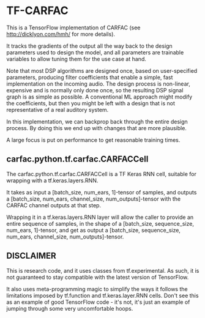 # TF-CARFAC

This is a TensorFlow implementation of CARFAC (see http://dicklyon.com/hmh/ for
more details).

It tracks the gradients of the output all the way back to the design parameters
used to design the model, and all parameters are trainable variables to allow
tuning them for the use case at hand.

Note that most DSP algorithms are designed once, based on user-specified
parameters, producing filter coefficients that enable a simple, fast
implementation on the incoming audio. The design process is non-linear,
expensive and is normally only done once, so the resulting DSP signal graph is
as simple as possible. A conventional ML approach might modify the coefficients,
but then you might be left with a design that is not representative of a real
auditory system.

In this implementation, we can backprop back through the entire design process.
By doing this we end up with changes that are more plausible.

A large focus is put on performance to get reasonable training times.

## carfac.python.tf.carfac.CARFACCell

The carfac.python.tf.carfac.CARFACCell is a TF Keras RNN cell, suitable for
wrapping with a tf.keras.layers.RNN.

It takes as input a \[batch_size, num_ears, 1\]-tensor of samples, and outputs a
\[batch_size, num_ears, channel_size, num_outputs\]-tensor with the CARFAC
channel outputs at that step.

Wrapping it in a tf.keras.layers.RNN layer will allow the caller to provide an
entire sequence of samples, in the shape of a
\[batch_size, sequence_size, num_ears, 1\]-tensor, and get as output a
\[batch_size, sequence_size, num_ears, channel_size, num_outputs\]-tensor.

## DISCLAIMER

This is research code, and it uses classes from tf.experimental. As such, it
is not guaranteed to stay compatible with the latest version of TensorFlow.

It also uses meta-programming magic to simplify the ways it follows the
limitations imposed by tf.function and tf.keras.layer.RNN cells. Don't see this
as an example of good TensorFlow code - it's not, it's just an example of
jumping through some very uncomfortable hoops.

